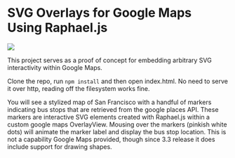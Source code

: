 # SVG Overlays for Google Maps Using Raphael.js

![](https://github.com/connor11528/google-maps-svg-custom-overlay.git)

This project serves as a proof of concept for embedding arbitrary SVG interactivity
within Google Maps.

Clone the repo, run `npm install` and then open index.html. No need to serve it
over http, reading off the filesystem works fine.

You will see a stylized map of San Francisco with a handful of markers indicating
bus stops that are retrieved from the google places API. These markers are
interactive SVG elements created with Raphael.js within a custom google maps
OverlayView. Mousing over the markers (pinkish white dots) will animate the
marker label and display the bus stop location. This is not a capability Google
Maps provided, though since 3.3 release it does include support for drawing shapes.
